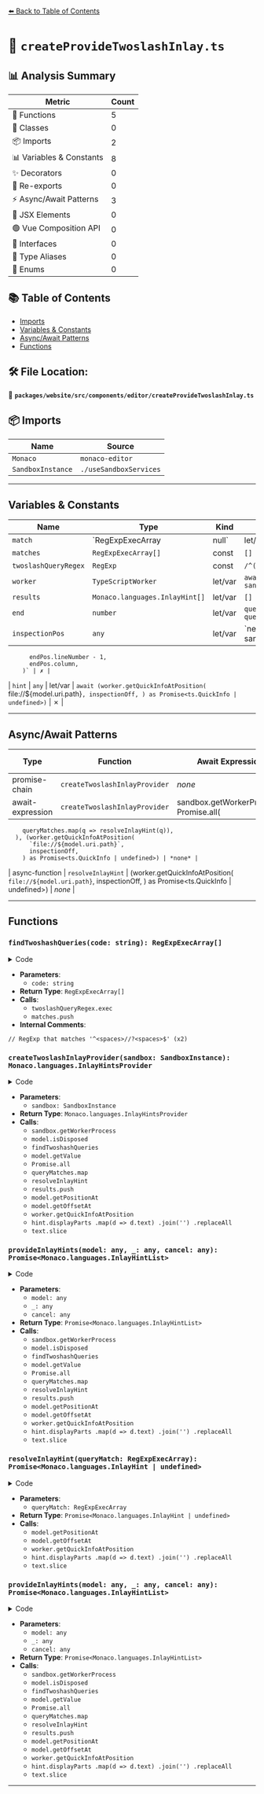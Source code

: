 [⬅️ Back to Table of Contents](../../../../../index.md)

# 📄 `createProvideTwoslashInlay.ts`

## 📊 Analysis Summary

| Metric | Count |
|--------|-------|
| 🔧 Functions | 5 |
| 🧱 Classes | 0 |
| 📦 Imports | 2 |
| 📊 Variables & Constants | 8 |
| ✨ Decorators | 0 |
| 🔄 Re-exports | 0 |
| ⚡ Async/Await Patterns | 3 |
| 💠 JSX Elements | 0 |
| 🟢 Vue Composition API | 0 |
| 📐 Interfaces | 0 |
| 📑 Type Aliases | 0 |
| 🎯 Enums | 0 |

## 📚 Table of Contents

- [Imports](#imports)
- [Variables & Constants](#variables-constants)
- [Async/Await Patterns](#asyncawait-patterns)
- [Functions](#functions)

## 🛠️ File Location:
📂 **`packages/website/src/components/editor/createProvideTwoslashInlay.ts`**

## 📦 Imports

| Name | Source |
|------|--------|
| `Monaco` | `monaco-editor` |
| `SandboxInstance` | `./useSandboxServices` |


---

## Variables & Constants

| Name | Type | Kind | Value | Exported |
|------|------|------|-------|----------|
| `match` | `RegExpExecArray | null` | let/var | `null` | ✗ |
| `matches` | `RegExpExecArray[]` | const | `[]` | ✗ |
| `twoslashQueryRegex` | `RegExp` | const | `/^(\s*\/\/\s*\^\?)\s*$/gm` | ✗ |
| `worker` | `TypeScriptWorker` | let/var | `await sandbox.getWorkerProcess()` | ✗ |
| `results` | `Monaco.languages.InlayHint[]` | let/var | `[]` | ✗ |
| `end` | `number` | let/var | `queryMatch.index + queryMatch[1].length - 1` | ✗ |
| `inspectionPos` | `any` | let/var | `new sandbox.monaco.Position(
          endPos.lineNumber - 1,
          endPos.column,
        )` | ✗ |
| `hint` | `any` | let/var | `await (worker.getQuickInfoAtPosition(
          `file://${model.uri.path}`,
          inspectionOff,
        ) as Promise<ts.QuickInfo | undefined>)` | ✗ |


---

## Async/Await Patterns

| Type | Function | Await Expressions | Promise Chains |
|------|----------|-------------------|----------------|
| promise-chain | `createTwoslashInlayProvider` | *none* | Promise.all |
| await-expression | `createTwoslashInlayProvider` | sandbox.getWorkerProcess(), Promise.all(
        queryMatches.map(q => resolveInlayHint(q)),
      ), (worker.getQuickInfoAtPosition(
          `file://${model.uri.path}`,
          inspectionOff,
        ) as Promise<ts.QuickInfo | undefined>) | *none* |
| async-function | `resolveInlayHint` | (worker.getQuickInfoAtPosition(
          `file://${model.uri.path}`,
          inspectionOff,
        ) as Promise<ts.QuickInfo | undefined>) | *none* |


---

## Functions

### `findTwoshashQueries(code: string): RegExpExecArray[]`

<details><summary>Code</summary>

```ts
function findTwoshashQueries(code: string): RegExpExecArray[] {
  let match: RegExpExecArray | null = null;
  const matches: RegExpExecArray[] = [];
  // RegExp that matches '^<spaces>//?<spaces>$'
  const twoslashQueryRegex = /^(\s*\/\/\s*\^\?)\s*$/gm;
  while ((match = twoslashQueryRegex.exec(code))) {
    matches.push(match);
  }
  return matches;
}
```
</details>

- **Parameters**:
  - `code: string`
- **Return Type**: `RegExpExecArray[]`
- **Calls**:
  - `twoslashQueryRegex.exec`
  - `matches.push`
- **Internal Comments**:
```
// RegExp that matches '^<spaces>//?<spaces>$' (x2)
```

### `createTwoslashInlayProvider(sandbox: SandboxInstance): Monaco.languages.InlayHintsProvider`

<details><summary>Code</summary>

```ts
export function createTwoslashInlayProvider(
  sandbox: SandboxInstance,
): Monaco.languages.InlayHintsProvider {
  return {
    provideInlayHints: async (
      model,
      _,
      cancel,
    ): Promise<Monaco.languages.InlayHintList> => {
      const worker = await sandbox.getWorkerProcess();
      if (model.isDisposed() || cancel.isCancellationRequested) {
        return {
          dispose(): void {
            /* nop */
          },
          hints: [],
        };
      }

      const queryMatches = findTwoshashQueries(model.getValue());

      const results: Monaco.languages.InlayHint[] = [];

      for (const result of await Promise.all(
        queryMatches.map(q => resolveInlayHint(q)),
      )) {
        if (result) {
          results.push(result);
        }
      }

      return {
        dispose(): void {
          /* nop */
        },
        hints: results,
      };

      async function resolveInlayHint(
        queryMatch: RegExpExecArray,
      ): Promise<Monaco.languages.InlayHint | undefined> {
        const end = queryMatch.index + queryMatch[1].length - 1;
        const endPos = model.getPositionAt(end);
        const inspectionPos = new sandbox.monaco.Position(
          endPos.lineNumber - 1,
          endPos.column,
        );
        const inspectionOff = model.getOffsetAt(inspectionPos);

        const hint = await (worker.getQuickInfoAtPosition(
          `file://${model.uri.path}`,
          inspectionOff,
        ) as Promise<ts.QuickInfo | undefined>);
        if (!hint?.displayParts) {
          return;
        }

        let text = hint.displayParts
          .map(d => d.text)
          .join('')
          .replaceAll(/\r?\n\s*/g, ' ');
        if (text.length > 120) {
          text = `${text.slice(0, 119)}...`;
        }

        return {
          kind: sandbox.monaco.languages.InlayHintKind.Type,
          label: text,
          paddingLeft: true,
          position: new sandbox.monaco.Position(
            endPos.lineNumber,
            endPos.column + 1,
          ),
        };
      }
    },
  };
}
```
</details>

- **Parameters**:
  - `sandbox: SandboxInstance`
- **Return Type**: `Monaco.languages.InlayHintsProvider`
- **Calls**:
  - `sandbox.getWorkerProcess`
  - `model.isDisposed`
  - `findTwoshashQueries`
  - `model.getValue`
  - `Promise.all`
  - `queryMatches.map`
  - `resolveInlayHint`
  - `results.push`
  - `model.getPositionAt`
  - `model.getOffsetAt`
  - `worker.getQuickInfoAtPosition`
  - `hint.displayParts
          .map(d => d.text)
          .join('')
          .replaceAll`
  - `text.slice`
### `provideInlayHints(model: any, _: any, cancel: any): Promise<Monaco.languages.InlayHintList>`

<details><summary>Code</summary>

```ts
async (
      model,
      _,
      cancel,
    ): Promise<Monaco.languages.InlayHintList> => {
      const worker = await sandbox.getWorkerProcess();
      if (model.isDisposed() || cancel.isCancellationRequested) {
        return {
          dispose(): void {
            /* nop */
          },
          hints: [],
        };
      }

      const queryMatches = findTwoshashQueries(model.getValue());

      const results: Monaco.languages.InlayHint[] = [];

      for (const result of await Promise.all(
        queryMatches.map(q => resolveInlayHint(q)),
      )) {
        if (result) {
          results.push(result);
        }
      }

      return {
        dispose(): void {
          /* nop */
        },
        hints: results,
      };

      async function resolveInlayHint(
        queryMatch: RegExpExecArray,
      ): Promise<Monaco.languages.InlayHint | undefined> {
        const end = queryMatch.index + queryMatch[1].length - 1;
        const endPos = model.getPositionAt(end);
        const inspectionPos = new sandbox.monaco.Position(
          endPos.lineNumber - 1,
          endPos.column,
        );
        const inspectionOff = model.getOffsetAt(inspectionPos);

        const hint = await (worker.getQuickInfoAtPosition(
          `file://${model.uri.path}`,
          inspectionOff,
        ) as Promise<ts.QuickInfo | undefined>);
        if (!hint?.displayParts) {
          return;
        }

        let text = hint.displayParts
          .map(d => d.text)
          .join('')
          .replaceAll(/\r?\n\s*/g, ' ');
        if (text.length > 120) {
          text = `${text.slice(0, 119)}...`;
        }

        return {
          kind: sandbox.monaco.languages.InlayHintKind.Type,
          label: text,
          paddingLeft: true,
          position: new sandbox.monaco.Position(
            endPos.lineNumber,
            endPos.column + 1,
          ),
        };
      }
    }
```
</details>

- **Parameters**:
  - `model: any`
  - `_: any`
  - `cancel: any`
- **Return Type**: `Promise<Monaco.languages.InlayHintList>`
- **Calls**:
  - `sandbox.getWorkerProcess`
  - `model.isDisposed`
  - `findTwoshashQueries`
  - `model.getValue`
  - `Promise.all`
  - `queryMatches.map`
  - `resolveInlayHint`
  - `results.push`
  - `model.getPositionAt`
  - `model.getOffsetAt`
  - `worker.getQuickInfoAtPosition`
  - `hint.displayParts
          .map(d => d.text)
          .join('')
          .replaceAll`
  - `text.slice`
### `resolveInlayHint(queryMatch: RegExpExecArray): Promise<Monaco.languages.InlayHint | undefined>`

<details><summary>Code</summary>

```ts
async function resolveInlayHint(
        queryMatch: RegExpExecArray,
      ): Promise<Monaco.languages.InlayHint | undefined> {
        const end = queryMatch.index + queryMatch[1].length - 1;
        const endPos = model.getPositionAt(end);
        const inspectionPos = new sandbox.monaco.Position(
          endPos.lineNumber - 1,
          endPos.column,
        );
        const inspectionOff = model.getOffsetAt(inspectionPos);

        const hint = await (worker.getQuickInfoAtPosition(
          `file://${model.uri.path}`,
          inspectionOff,
        ) as Promise<ts.QuickInfo | undefined>);
        if (!hint?.displayParts) {
          return;
        }

        let text = hint.displayParts
          .map(d => d.text)
          .join('')
          .replaceAll(/\r?\n\s*/g, ' ');
        if (text.length > 120) {
          text = `${text.slice(0, 119)}...`;
        }

        return {
          kind: sandbox.monaco.languages.InlayHintKind.Type,
          label: text,
          paddingLeft: true,
          position: new sandbox.monaco.Position(
            endPos.lineNumber,
            endPos.column + 1,
          ),
        };
      }
```
</details>

- **Parameters**:
  - `queryMatch: RegExpExecArray`
- **Return Type**: `Promise<Monaco.languages.InlayHint | undefined>`
- **Calls**:
  - `model.getPositionAt`
  - `model.getOffsetAt`
  - `worker.getQuickInfoAtPosition`
  - `hint.displayParts
          .map(d => d.text)
          .join('')
          .replaceAll`
  - `text.slice`
### `provideInlayHints(model: any, _: any, cancel: any): Promise<Monaco.languages.InlayHintList>`

<details><summary>Code</summary>

```ts
async (
      model,
      _,
      cancel,
    ): Promise<Monaco.languages.InlayHintList> => {
      const worker = await sandbox.getWorkerProcess();
      if (model.isDisposed() || cancel.isCancellationRequested) {
        return {
          dispose(): void {
            /* nop */
          },
          hints: [],
        };
      }

      const queryMatches = findTwoshashQueries(model.getValue());

      const results: Monaco.languages.InlayHint[] = [];

      for (const result of await Promise.all(
        queryMatches.map(q => resolveInlayHint(q)),
      )) {
        if (result) {
          results.push(result);
        }
      }

      return {
        dispose(): void {
          /* nop */
        },
        hints: results,
      };

      async function resolveInlayHint(
        queryMatch: RegExpExecArray,
      ): Promise<Monaco.languages.InlayHint | undefined> {
        const end = queryMatch.index + queryMatch[1].length - 1;
        const endPos = model.getPositionAt(end);
        const inspectionPos = new sandbox.monaco.Position(
          endPos.lineNumber - 1,
          endPos.column,
        );
        const inspectionOff = model.getOffsetAt(inspectionPos);

        const hint = await (worker.getQuickInfoAtPosition(
          `file://${model.uri.path}`,
          inspectionOff,
        ) as Promise<ts.QuickInfo | undefined>);
        if (!hint?.displayParts) {
          return;
        }

        let text = hint.displayParts
          .map(d => d.text)
          .join('')
          .replaceAll(/\r?\n\s*/g, ' ');
        if (text.length > 120) {
          text = `${text.slice(0, 119)}...`;
        }

        return {
          kind: sandbox.monaco.languages.InlayHintKind.Type,
          label: text,
          paddingLeft: true,
          position: new sandbox.monaco.Position(
            endPos.lineNumber,
            endPos.column + 1,
          ),
        };
      }
    }
```
</details>

- **Parameters**:
  - `model: any`
  - `_: any`
  - `cancel: any`
- **Return Type**: `Promise<Monaco.languages.InlayHintList>`
- **Calls**:
  - `sandbox.getWorkerProcess`
  - `model.isDisposed`
  - `findTwoshashQueries`
  - `model.getValue`
  - `Promise.all`
  - `queryMatches.map`
  - `resolveInlayHint`
  - `results.push`
  - `model.getPositionAt`
  - `model.getOffsetAt`
  - `worker.getQuickInfoAtPosition`
  - `hint.displayParts
          .map(d => d.text)
          .join('')
          .replaceAll`
  - `text.slice`

---